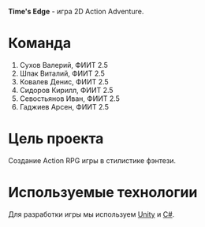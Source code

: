**Time's Edge** - игра 2D Action Adventure. 

# Команда

1. Сухов Валерий, ФИИТ 2.5
2. Шпак Виталий, ФИИТ 2.5
3. Ковалев Денис, ФИИТ 2.5
4. Сидоров Кирилл, ФИИТ 2.5
5. Севостьянов Иван, ФИИТ 2.5
6. Гаджиев Арсен, ФИИТ 2.5

# Цель проекта

Создание Action RPG игры в стилистике фэнтези. 

# Используемые технологии 

Для разработки игры мы используем [Unity][unity] и [C#][cs].

[unity]: https://unity.com/ru
[cs]: https://learn.microsoft.com/ru-ru/dotnet/csharp/ 
